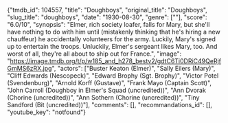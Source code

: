 {"tmdb_id": 104557, "title": "Doughboys", "original_title": "Doughboys", "slug_title": "doughboys", "date": "1930-08-30", "genre": [""], "score": "6.0/10", "synopsis": "Elmer, rich society loafer, falls for Mary, but she'll have nothing to do with him until (mistakenly thinking that he's hiring a new chauffeur) he accidentally volunteers for the army. Luckily, Mary's signed up to entertain the troops. Unluckily, Elmer's sergeant likes Mary, too. And worst of all, they're all about to ship out for France.", "image": "https://image.tmdb.org/t/p/w185_and_h278_bestv2/gdtC6Ti0DRiC49QeRjfGmMS6zRX.jpg", "actors": ["Buster Keaton (Elmer)", "Sally Eilers (Mary)", "Cliff Edwards (Nescopeck)", "Edward Brophy (Sgt. Brophy)", "Victor Potel (Svendenburg)", "Arnold Korff (Gustave)", "Frank Mayo (Captain Scott)", "John Carroll (Doughboy in Elmer's Squad (uncredited))", "Ann Dvorak (Chorine (uncredited))", "Ann Sothern (Chorine (uncredited))", "Tiny Sandford (Bit (uncredited))"], "comments": [], "recommandations_id": [], "youtube_key": "notfound"}
